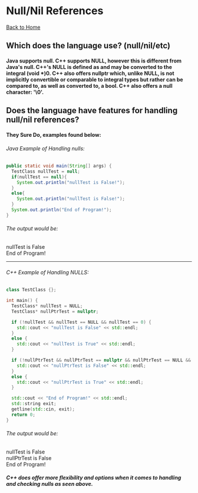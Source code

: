 # Null/Nil References
[Back to Home](README.md)
## Which does the language use? (null/nil/etc)
#### Java supports null. C++ supports NULL, however this is different from Java's null. C++'s NULL is defined as and may be converted to the integral (void *)0. C++ also offers nullptr which, unlike NULL, is not implicitly convertible or comparable to integral types but rather can be compared to, as well as converted to, a bool. C++ also offers a null character: '\0'.


## Does the language have features for handling null/nil references?
#### They Sure Do, examples found below:

###### Java Example of Handling nulls:
```Java
public static void main(String[] args) {
  TestClass nullTest = null;
  if(nullTest == null){
    System.out.println("nullTest is False!");
  }
  else{
    System.out.println("nullTest is False!");
  }
  System.out.println("End of Program!");
}
```
###### The output would be:
nullTest is False  
End of Program!

---

###### C++ Example of Handling NULLS:

```C++
class TestClass {};

int main() {
  TestClass* nullTest = NULL;
  TestClass* nullPtrTest = nullptr;

  if (!nullTest && nullTest == NULL && nullTest == 0) {
    std::cout << "nullTest is False" << std::endl;
  }
  else {
    std::cout << "nullTest is True" << std::endl;
  }

  if (!nullPtrTest && nullPtrTest == nullptr && nullPtrTest == NULL && nullPtrTest == 0) {
    std::cout << "nullPtrTest is False" << std::endl;
  }
  else {
    std::cout << "nullPtrTest is True" << std::endl;
  }

  std::cout << "End of Program!" << std::endl;
  std::string exit;
  getline(std::cin, exit);
  return 0;
}
```
###### The output would be:
nullTest is False  
nullPtrTest is False  
End of Program!

##### C++ does offer more flexibility and options when it comes to handling and checking nulls as seen above.
